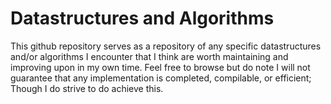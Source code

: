# Datastructures and Algorithms
This github repository serves as a repository of any specific datastructures and/or algorithms I encounter that I think are worth maintaining and improving upon in my own time.
Feel free to browse but do note I will not guarantee that any implementation is completed, compilable, or efficient; Though I do strive to do achieve this.